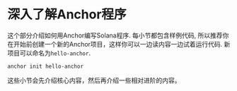 # 深入了解Anchor程序
这个部分介绍如何用Anchor编写Solana程序. 每小节都包含样例代码, 所以推荐你在开始前创建一个新的Anchor项目，这样你可以一边读内容一边试着运行代码. 新项目可以命名为`hello-anchor`.

```
anchor init hello-anchor
```

这些小节会先介绍核心内容，然后再介绍一些相对进阶的内容。